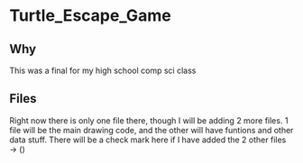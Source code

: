 # Turtle_Escape_Game

## Why
This was a final for my high school comp sci class

## Files
Right now there is only one file there, though I will be adding 2 more files. 1 file will be the main drawing code, and the other will have funtions and other data stuff. There will be a check mark here if I have added the 2 other files → ()
